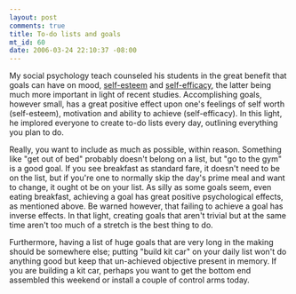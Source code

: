 ```yaml
--- 
layout: post
comments: true
title: To-do lists and goals
mt_id: 60
date: 2006-03-24 22:10:37 -08:00
---
```

My social psychology teach counseled his students in the great benefit that goals can have on mood, [self-esteem](http://en.wikipedia.org/wiki/Self-esteem) and [self-efficacy](http://en.wikipedia.org/wiki/Self-efficacy), the latter being much more important in light of recent studies.  Accomplishing goals, however small, has a great positive effect upon one's feelings of self worth (self-esteem), motivation and ability to achieve (self-efficacy).  In this light, he implored everyone to create to-do lists every day, outlining everything you plan to do.

Really, you want to include as much as possible, within reason.  Something like "get out of bed" probably doesn't belong on a list, but "go to the gym" is a good goal.  If you see breakfast as standard fare, it doesn't need to be on the list, but if you're one to normally skip the day's prime meal and want to change, it ought ot be on your list.  As silly as some goals seem, even eating breakfast, achieving a goal has great positive psychological effects, as mentioned above.  Be warned however, that failing to achieve a goal has inverse effects.  In that light, creating goals that aren't trivial but at the same time aren't too much of a stretch is the best thing to do.

Furthermore, having a list of huge goals that are very long in the making should be somewhere else; putting "build kit car" on your daily list won't do anything good but keep that un-achieved objective present in memory.  If you are building a kit car, perhaps you want to get the bottom end assembled this weekend or install a couple of control arms today.
